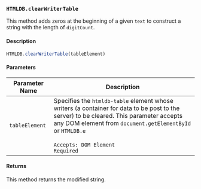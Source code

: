 ### `HTMLDB.clearWriterTable`

This method adds zeros at the beginning of a given `text` to construct a string with the length of `digitCount`.

#### Description

```javascript
HTMLDB.clearWriterTable(tableElement)
```

#### Parameters

| Parameter Name             | Description                               |
| -------------------------- | ----------------------------------------- |
| `tableElement` | Specifies the `htmldb-table` element whose writers (a container for data to be post to the server) to be cleared. This parameter accepts any DOM element from `document.getElementById` or `HTMLDB.e`<br><br>`Accepts: DOM Element`<br>`Required` |

#### Returns

This method returns the modified string.